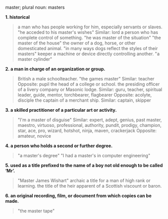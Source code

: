 master; plural noun: masters

__1. historical__
>a man who has people working for him, especially servants or slaves.
"he acceded to his master's wishes"
Similar: lord
a person who has complete control of something.
"he was master of the situation"
"the master of the house"
the owner of a dog, horse, or other domesticated animal.
"in many ways dogs reflect the styles of their masters"
keeper
a machine or device directly controlling another.
"a master cylinder"

__2. a man in charge of an organization or group.__
>British
a male schoolteacher.
"the games master"
Similar: teacher
Opposite: pupil
the head of a college or school.
the presiding officer of a livery company or Masonic lodge.
Similar: guru, teacher, spiritual leader, guide, mentor, torchbearer, flagbearer
Opposite: acolyte, disciple
the captain of a merchant ship.
Similar: captain, skipper

__3. a skilled practitioner of a particular art or activity.__
>"I'm a master of disguise"
Similar: expert, adept, genius, past master, maestro, virtuoso, professional, authority, pundit, prodigy, champion, star, ace, pro, wizard, hotshot, ninja, maven, crackerjack
Opposite: amateur, novice

__4. a person who holds a second or further degree.__
>"a master's degree"
"I had a master's in computer engineering"

__5. used as a title prefixed to the name of a boy not old enough to be called ‘Mr’.__
>"Master James Wishart"
archaic
a title for a man of high rank or learning.
the title of the heir apparent of a Scottish viscount or baron.

__6. an original recording, film, or document from which copies can be made.__
>"the master tape"
